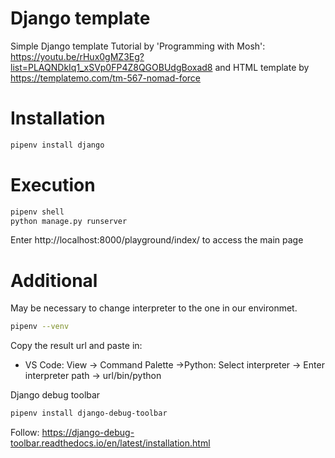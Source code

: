 # Django template
 Simple Django template
Tutorial by  'Programming with Mosh': 
https://youtu.be/rHux0gMZ3Eg?list=PLAQNDkIq1_xSVp0FP4Z8QGOBUdgBoxad8 and HTML template by https://templatemo.com/tm-567-nomad-force

# Installation
```bash
pipenv install django
```

# Execution
```bash
pipenv shell
python manage.py runserver
```
Enter http://localhost:8000/playground/index/ to access the main page

# Additional
May be necessary to change interpreter to the one in our environmet.

```bash
pipenv --venv
```
Copy the result url and paste in:

- VS Code: View -> Command Palette ->Python: Select interpreter -> Enter interpreter path -> url/bin/python

Django debug toolbar

```bash
pipenv install django-debug-toolbar
```
Follow: 
https://django-debug-toolbar.readthedocs.io/en/latest/installation.html
 
